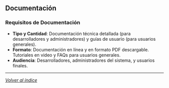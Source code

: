 ## Documentación

### Requisitos de Documentación

- **Tipo y Cantidad**: Documentación técnica detallada (para desarrolladores y administradores) y guías de usuario (para usuarios generales).
- **Formato**: Documentación en línea y en formato PDF descargable. Tutoriales en video y FAQs para usuarios generales.
- **Audiencia**: Desarrolladores, administradores del sistema, y usuarios finales.

---

*[Volver al índice](../../../README.md#documentación)*